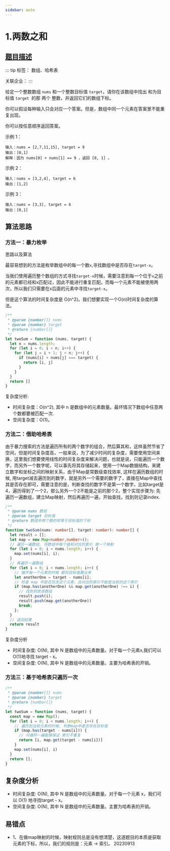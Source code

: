 ```yaml
---
sidebar: auto
---
```


# 1.两数之和

## [题目描述](https://leetcode-cn.com/problems/two-sum/)

::: tip
标签： 数组、哈希表

关联企业：
:::


给定一个整数数组 `nums` 和一个整数目标值 `target`，请你在该数组中找出 和为目标值 `target`  的那 两个 整数，并返回它们的数组下标。

你可以假设每种输入只会对应一个答案。但是，数组中同一个元素在答案里不能重复出现。

你可以按任意顺序返回答案。

示例 1：

```
输入：nums = [2,7,11,15], target = 9
输出：[0,1]
解释：因为 nums[0] + nums[1] == 9 ，返回 [0, 1] 。
```

示例 2：
```
输入：nums = [3,2,4], target = 6
输出：[1,2]
```

示例 3：
```
输入：nums = [3,3], target = 6
输出：[0,1]
```

## 算法思路

### 方法一：暴力枚举

思路以及算法

最容易想到的方法是枚举数组中的每一个数`x`,寻找数组中是否存在`target-x`。

当我们使用遍历整个数组的方式寻找`target-x`时候，需要注意到每一个位于`x`之前的元素都已经和x匹配过，因此不能进行重复匹配。而每一个元素不能被使用两次，所以我们只需要在x后面的元素中寻找`target-x`。

但是这个算法的时间复杂度是 O(n^2)。我们想要实现一个O(n)时间复杂度的算法。

```js
/**
 * @param {number[]} nums
 * @param {number} target
 * @return {number[]}
 */
let twoSum = function (nums, target) {
  let n = nums.length;
  for (let i = 0; i < n; i++) {
    for (let j = i + 1; j < n; j++) {
      if (nums[i] + nums[j] === target) {
        return [i, j]
      }
    }
  }
  return []
}
```
复杂度分析:
- 时间复杂度：O(n^2), 其中 n 是数组中的元素数量。最坏情况下数组中任意两个数都要被匹配一次.
- 空间复杂度：O(1)。

### 方法二：借助哈希表

由于暴力搜索的方法是遍历所有的两个数字的组合，然后算其和，这样虽然节省了空间，但是时间复杂度高，一般来说，为了减少时间的复杂度，需要使用空间来换，这里我们想要使用线性的时间复杂度来解决问题，也就是说，只能遍历一个数字，而另外一个数字呢，可以事先将其存储起来，使用一个Map数据结构，来建立数字和坐标之间的映射关系，由于Map是常数级查找效率, 这样在遍历数组的时候, 用target减去遍历到的数字，就是另外一个需要的数字了，直接在Map中查找其是否存在即可，需要注意的是，判断查找的数字不是第一个数字，比如target是4，遍历得到了一个2，那么另外一个2不能是之前的那个2，整个实现步骤为: 先遍历一遍数组，建立Map映射，然后再遍历一遍，开始查找，找到则记录index.

```ts
/**
 * @param nums 数组
 * @param target 目标值
 * @return 数组中两个数的和等于目标值的下标
 */
function twoSum(nums: number[], target: number): number[] {
  let result = [];
  let map = new Map<number,number>();
  // 遍历一遍数组, 将数组中每个值和对应的索引 做一个映射
  for (let i = 0; i < nums.length; i++) {
    map.set(nums[i], i);
  }
  // 再遍历一遍数组
  for (let i = 0; i < nums.length; i++) {
    // 循环每一个元素的时候 都将目标值算出来
    let anotherOne = target - nums[i];
    // 检查 map 中是否包含这个元素，且对应的索引不能是当前的这个索引
    if (map.has(anotherOne) && map.get(anotherOne) !== i) {
      // 找到则放进数组
      result.push(i);
      result.push(map.get(anotherOne))
      break;
    };
  }
  // 返回结果
  return result
}
```

复杂度分析
- 时间复杂度: O(N), 其中 N 是数组中的元素数量。对于每一个元素x,我们可以 O(1)地寻找 target - x。
- 空间复杂度: O(N), 其中 N 是数组中的元素数量。主要为哈希表的开销。

### 方法三：基于哈希表只遍历一次
```js
/**
 * @param {number[]} nums
 * @param {number} target
 * @return {number[]}
 */
let twoSum = function (nums, target) {
  const map = new Map();
  for (let i = 0; i < nums.length; i++) {
    // 遍历到当前元素的时候, 判断map中是否存在目标值
    if (map.has(target - nums[i])) {
      // 只循环一遍能够保证 索引不重复
      return [i, map.get(target - nums[i])]
    }
    map.set(nums[i], i)
  }
  return [];
}
```

## 复杂度分析
- 时间复杂度: O(N), 其中 N 是数组中的元素数量。对于每一个元素 x，我们可以 O(1) 地寻找target - x。
- 空间复杂度: O(N), 其中 N 是数组中的元素数量。主要为哈希表的开销。


## 易错点
- 1、在做map映射的时候，映射规则总是没有想清楚，这道题目的本质是获取元素的下标，所以，我们的规则是：元素 -> 索引。 20230913

